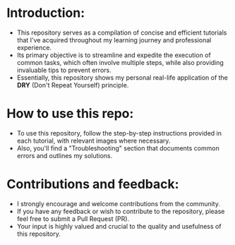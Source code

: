 # Introduction:

- This repository serves as a compilation of concise and efficient tutorials that I've acquired throughout my learning journey and professional experience. 
- Its primary objective is to streamline and expedite the execution of common tasks, which often involve multiple steps, while also providing invaluable tips to prevent errors. 
- Essentially, this repository shows my personal real-life application of the **DRY** (Don't Repeat Yourself) principle.

# How to use this repo:

- To use this repository, follow the step-by-step instructions provided in each tutorial, with relevant images where necessary. 
- Also, you'll find a "Troubleshooting" section that documents common errors and outlines my solutions.

# Contributions and feedback:

- I strongly encourage and welcome contributions from the community. 
- If you have any feedback or wish to contribute to the repository, please feel free to submit a Pull Request (PR). 
- Your input is highly valued and crucial to the quality and usefulness of this repository.